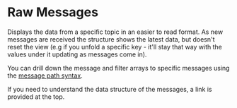 # Raw Messages

Displays the data from a specific topic in an easier to read format. As new messages are received the structure shows the latest data, but doesn't reset the view (e.g if you unfold a specific key - it'll stay that way with the values under it updating as messages come in).

You can drill down the message and filter arrays to specific messages using the [message path syntax](#help:message-path-syntax).

If you need to understand the data structure of the messages, a link is provided at the top.

